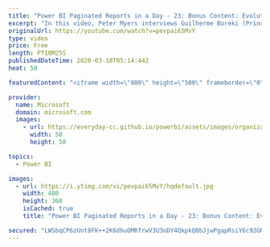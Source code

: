 ```yaml
---
title: "Power BI Paginated Reports in a Day - 23: Bonus Content: Evolution of Paginated Reporting"
excerpt: "In this video, Peter Myers interviews Guilherme Boreki (Principal Software Engineer with the product team) to reveal the evolution of paginated reports.  The Power BI Paginated Reports in a Day online course aims to empower you as a report author with the technical knowledge required to create, publish,"
originalUrl: https://youtube.com/watch?v=pevpai65MvY
type: video
price: Free
length: PT10M25S
publishedDateTime: 2020-03-18T05:14:44Z
heat: 50

featuredContent: "<iframe width=\"800\" height=\"500\" frameborder=\"0\" src=\"https://www.youtube.com/embed/pevpai65MvY\" allow=\"accelerometer; autoplay; encrypted-media; gyroscope; picture-in-picture\" allowfullscreen></iframe>"

provider:
  name: Microsoft
  domain: microsoft.com
  images:
    - url: https://everyday-cc.github.io/powerbi/assets/images/organizations/microsoft.com-50x50.jpg
      width: 50
      height: 50

topics:
  - Power BI

images:
  - url: https://i.ytimg.com/vi/pevpai65MvY/hqdefault.jpg
    width: 480
    height: 360
    isCached: true
    title: "Power BI Paginated Reports in a Day - 23: Bonus Content: Evolution of Paginated Reporting"

secured: "LWSbqCP6zUnt8FK++2K6dhuOMRfrwV3U3oDY4QkpkQ0bJjwPgapRsiY6c92GMzT83x3dJIk0KxfCK7lAcUtqOCvjrGGJxz/St4HorKMNrk55wfftUnnxIVVDF6QHwC3wryNPP+wPnyhzBO8K6QsFf01Z+b26ae9McAp++NSV4KzM2TOqO1zb2kcuCT4wYvwG70MMR9sdHo/WkWvGglICm8i6ql/8/7X6hJMy6fIaysBT7ngVHFEC5J1eWWGTY6CIDQ50j6VWqI08r873BZvQqPkGV/kUDjW9R1rpBsoc8m71+WFQIuk2QHub4Kl3Bypx+/5py4XhjtaVx8teRxm9M8/TEn4uxw/0ptOUi9aDAe0+B04/RGZp+za1PN7b08qPsUDsi9nESmyN++2prI3bcQKkJ4ZdPqcuevQ5fQ7x70M=;uh5LKdHHm7s6G6CTqT5EKg=="
---
```


